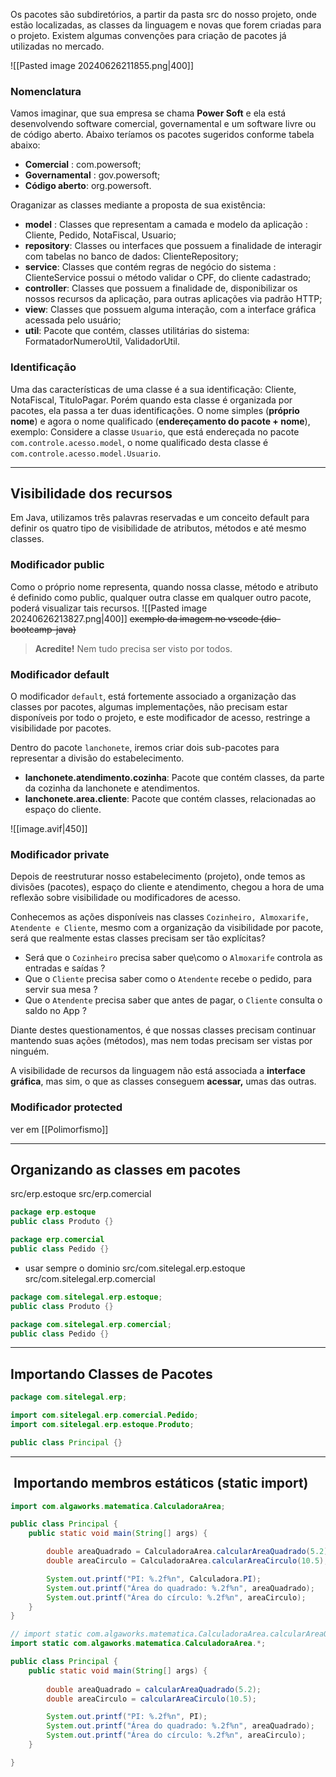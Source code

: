 Os pacotes são subdiretórios, a partir da pasta src do nosso projeto, onde estão localizadas, as classes da linguagem e novas que forem criadas para o projeto. Existem algumas convenções para criação de pacotes já utilizadas no mercado.

![[Pasted image 20240626211855.png|400]]
### Nomenclatura

Vamos imaginar, que sua empresa se chama **Power Soft** e ela está desenvolvendo software comercial, governamental e um software livre ou de código aberto. Abaixo teríamos os pacotes sugeridos conforme tabela abaixo:

- **Comercial** : com.powersoft;
- **Governamental** : gov.powersoft;
- **Código aberto**: org.powersoft.

Oraganizar as classes mediante a proposta de sua existência:
- **model** : Classes que representam a camada e modelo da aplicação : Cliente, Pedido, NotaFiscal, Usuario;
- **repository**: Classes ou interfaces que possuem a finalidade de interagir com tabelas no banco de dados: ClienteRepository;
- **service**: Classes que contém regras de negócio do sistema : ClienteService possui o método validar o CPF, do cliente cadastrado;
- **controller**: Classes que possuem a finalidade de, disponibilizar os nossos recursos da aplicação, para outras aplicações via padrão HTTP;
- **view**: Classes que possuem alguma interação, com a interface gráfica acessada pelo usuário;
- **util**: Pacote que contém, classes utilitárias do sistema: FormatadorNumeroUtil, ValidadorUtil.
### Identificação

Uma das características de uma classe é a sua identificação: Cliente, NotaFiscal, TituloPagar. Porém quando esta classe é organizada por pacotes, ela passa a ter duas identificações. O nome simples (**próprio nome**) e agora o nome qualificado (**endereçamento do pacote + nome**), exemplo: Considere a classe `Usuario`, que está endereçada no pacote `com.controle.acesso.model`, o nome qualificado desta classe é `com.controle.acesso.model.Usuario`.

---
## Visibilidade dos recursos
Em Java, utilizamos três palavras reservadas e um conceito default para definir os quatro tipo de visibilidade de atributos, métodos e até mesmo classes.
### Modificador public
Como o próprio nome representa, quando nossa classe, método e atributo é definido como public, qualquer outra classe em qualquer outro pacote, poderá visualizar tais recursos.
![[Pasted image 20240626213827.png|400]]
~~exemplo da imagem no vscode (dio-bootcamp-java)~~

> **Acredite!** Nem tudo precisa ser visto por todos.
### Modificador default

O modificador `default`, está fortemente associado a organização das classes por pacotes, algumas implementações, não precisam estar disponíveis por todo o projeto, e este modificador de acesso, restringe a visibilidade por pacotes.

Dentro do pacote `lanchonete`, iremos criar dois sub-pacotes para representar a divisão do estabelecimento.

- **lanchonete.atendimento.cozinha**: Pacote que contém classes, da parte da cozinha da lanchonete e atendimentos.
- **lanchonete.area.cliente**: Pacote que contém classes, relacionadas ao espaço do cliente.

![[image.avif|450]]
### Modificador private

Depois de reestruturar nosso estabelecimento (projeto), onde temos as divisões (pacotes), espaço do cliente e atendimento, chegou a hora de uma reflexão sobre visibilidade ou modificadores de acesso.

Conhecemos as ações disponíveis nas classes `Cozinheiro, Almoxarife, Atendente e Cliente`, mesmo com a organização da visibilidade por pacote, será que realmente estas classes precisam ser tão explícitas?

- Será que o `Cozinheiro` precisa saber que\como o `Almoxarife` controla as entradas e saídas ?
- Que o `Cliente` precisa saber como o `Atendente` recebe o pedido, para servir sua mesa ?
- Que o `Atendente` precisa saber que antes de pagar, o `Cliente` consulta o saldo no App ?

Diante destes questionamentos, é que nossas classes precisam continuar mantendo suas ações (métodos), mas nem todas precisam ser vistas por ninguém.

A visibilidade de recursos da linguagem não está associada a **interface gráfica**, mas sim, o que as classes conseguem **acessar,** umas das outras.

### Modificador protected
ver em [[Polimorfismo]]


---
## Organizando as classes em pacotes

src/erp.estoque
src/erp.comercial
```java
package erp.estoque
public class Produto {}
```

```java
package erp.comercial
public class Pedido {}
```

- usar sempre o dominio
src/com.sitelegal.erp.estoque
src/com.sitelegal.erp.comercial
```java
package com.sitelegal.erp.estoque;
public class Produto {}
```

```java
package com.sitelegal.erp.comercial;
public class Pedido {}
```

---
## Importando Classes de Pacotes

```java
package com.sitelegal.erp;

import com.sitelegal.erp.comercial.Pedido;
import com.sitelegal.erp.estoque.Produto;

public class Principal {}
```

---
##  Importando membros estáticos (static import) 
```java
import com.algaworks.matematica.CalculadoraArea;

public class Principal {
	public static void main(String[] args) {

		double areaQuadrado = CalculadoraArea.calcularAreaQuadrado(5.2);
        double areaCirculo = CalculadoraArea.calcularAreaCirculo(10.5);

        System.out.printf("PI: %.2f%n", Calculadora.PI);
        System.out.printf("Área do quadrado: %.2f%n", areaQuadrado);
        System.out.printf("Área do círculo: %.2f%n", areaCirculo);
	}
}
```

```java
// import static com.algaworks.matematica.CalculadoraArea.calcularAreaQuadrado; importando o método static
import static com.algaworks.matematica.CalculadoraArea.*;

public class Principal {
    public static void main(String[] args) {
    
        double areaQuadrado = calcularAreaQuadrado(5.2);
        double areaCirculo = calcularAreaCirculo(10.5);

        System.out.printf("PI: %.2f%n", PI);
        System.out.printf("Área do quadrado: %.2f%n", areaQuadrado);
        System.out.printf("Área do círculo: %.2f%n", areaCirculo);
    }

}
```